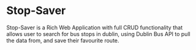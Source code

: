 # Stop-Saver
Stop-Saver is a Rich Web Application with full CRUD functionality that allows user to search for bus stops in dublin, using 
Dublin Bus API to pull the data from, and save their favourite route.  
